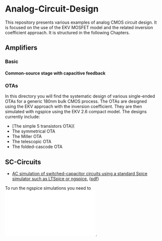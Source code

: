 # Analog-Circuit-Design

This repository presents various examples of analog CMOS circuit design. It is focused on the use of the EKV MOSFET model and the related inversion coefficient approach. It is structured in the following Chapters.

## Amplifiers

### Basic

#### Common-source stage with capacitive feedback


### OTAs

In this directory you will find the systematic design of various single-ended OTAs for a generic 180nm bulk CMOS process. The OTAs are designed using the EKV approach with the inversion coefficient. They are then simulated with ngspice using the EKV 2.6 compact model. The designs currently include:
* [The simple 5 transistors OTA](
* The symmetrical OTA
* The Miller OTA
* The telescopic OTA
* The folded-cascode OTA

## SC-Circuits

* [AC simulation of switched-capacitor circuits using a standard Spice simulator such as LTSpice or ngspice.](/Simulation%20of%20SC%20Circuits/) ([pdf](/Simulation%20of%20SC%20Circuits/SCC_simulation.pdf))

To run the ngspice simulations you need to ![install ngspice](/ngspice_installation.md).
